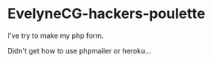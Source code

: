 # EvelyneCG-hackers-poulette

I've try to make my php form. 

Didn't get how to use phpmailer or heroku...
